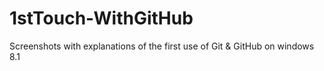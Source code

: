 # 1stTouch-WithGitHub
Screenshots with explanations of the first use of Git &amp; GitHub on windows 8.1
